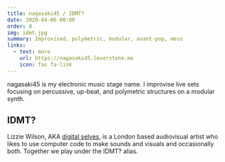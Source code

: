 ```yaml
---
title: nagasaki45 / IDMT?
date: 2020-04-06 00:00
order: 0
img: idmt.jpg
summary: Improvised, polymetric, modular, avant-pop, mess
links:
  - text: more
    url: https://nagasaki45.leverstone.me
    icon: fas fa-link
---
```


nagasaki45 is my electronic music stage name. I improvise live sets
focusing on percussive, up-beat, and polymetric structures on a modular
synth.

## IDMT?

Lizzie Wilson, AKA [digital
selves](https://lwlsn.github.io/digitalselves-web/), is a London based
audiovisual artist who likes to use computer code to make sounds and
visuals and occasionally both. Together we play under the IDMT? alias.
